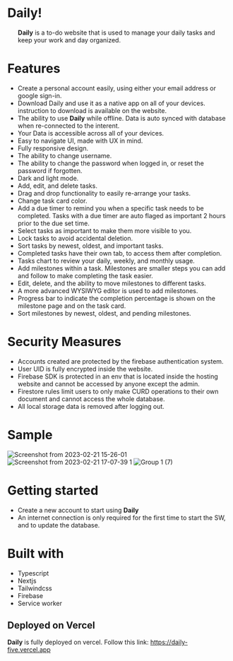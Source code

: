 # Daily!
<ul><b>Daily</b> is a to-do website that is used to manage your daily tasks and keep your work and day organized.</ul>


# Features


<ul>
 <li>Create a personal account easily, using either your email address or google sign-in.</li>
 <li>Download Daily and use it as a native app on all of your devices. instruction to download is available on the website.</li>
 <li>The ability to use <b>Daily</b> while offline. Data is auto synced with database when re-connected to the interent.</li>
 <li>Your Data is accessible across all of your devices.</li>
 <li>Easy to navigate UI, made with UX in mind.</li>
 <li>Fully responsive design.</li>
 <li>The ability to change username.</li>
 <li>The ability to change the password when logged in, or reset the password if forgotten.</li>
 <li>Dark and light mode.</li>
 <li>Add, edit, and delete tasks.</li>
 <li>Drag and drop functionality to easily re-arrange your tasks.</li>
 <li>Change task card color.</li>
 <li>Add a due timer to remind you when a specific task needs to be completed. Tasks with a due timer are auto flaged as important 2 hours prior to the due set time.</li>
 <li>Select tasks as important to make them more visible to you.</li>
 <li>Lock tasks to avoid accidental deletion.</li>
 <li>Sort tasks by newest, oldest, and important tasks.</li>
 <li>Completed tasks have their own tab, to access them after completion.</li>
 <li>Tasks chart to review your daily, weekly, and monthly usage.</li>
 <li>Add milestones within a task. Milestones are smaller steps you can add and follow to make completing the task easier.</li>
 <li>Edit, delete, and the ability to move milestones to different tasks.</li>
 <li>A more advanced WYSIWYG editor is used to add milestones.</li>
 <li>Progress bar to indicate the completion percentage is shown on the milestone page and on the task card.</li>
 <li>Sort milestones by newest, oldest, and pending milestones.</li>
</ul>


 # Security Measures
 
 
 <ul>
 <li>Accounts created are protected by the firebase authentication system.</li>
 <li>User UID is fully encrypted inside the website.</li>
 <li>Firebase SDK is protected in an env that is located inside the hosting website and cannot be accessed by anyone except the admin.</li>
 <li>Firestore rules limit users to only make CURD operations to their own document and cannot access the whole database.</li>
 <li>All local storage data is removed after logging out.</li>
</ul>

 
 # Sample
 
 
![Screenshot from 2023-02-21 15-26-01](https://user-images.githubusercontent.com/97849626/220366848-a0fc7d81-7cd9-48bb-9eaa-9c6f3cc39058.png)
![Screenshot from 2023-02-21 17-07-39 1](https://user-images.githubusercontent.com/97849626/220368004-bf4bcd78-72ae-4477-a01b-861c6e7b3b71.png)
![Group 1 (7)](https://user-images.githubusercontent.com/97849626/220369361-841309b7-c19d-41f1-be78-bbf58afb4f50.png)



# Getting started


<ul>
 <li>Create a new account to start using <b>Daily</b></li>
 <li>An internet connection is only required for the first time to start the SW, and to update the database.</li>
</ul>


# Built with


<ul>
  <li>Typescript</li>
  <li>Nextjs</li>
  <li>Tailwindcss</li>
  <li>Firebase</li>
  <li>Service worker</li>
</ul>




 
## Deployed on Vercel

<b>Daily</b> is fully deployed on vercel. Follow this link: https://daily-five.vercel.app
